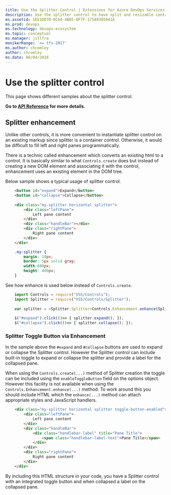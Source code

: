 ```yaml
---
title: Use the Splitter Control | Extensions for Azure DevOps Services
description: Use the splitter control to have split and resizable containers for other controls.
ms.assetid: 1EE1DD70-0C64-4B65-8F7F-175A9385041A
ms.prod: devops
ms.technology: devops-ecosystem
ms.topic: conceptual
ms.manager: jillfra
monikerRange: '>= tfs-2017'
ms.author: chcomley
author: chcomley
ms.date: 08/04/2016
---
```


# Use the splitter control

This page shows different samples about the splitter control.

**Go to [API Reference](../../reference/client/controls/splitter.md) for more details.**

<a name="basic"></a>
## Splitter enhancement
Unlike other controls, it is more convenient to instantiate splitter control on an existing markup since splitter is a container control. Otherwise, it would be difficult to fill left and right panes programmatically.
 
There is a technic called enhancement which converts an existing html to a control. It is basically similar to what `Controls.create` does but instead of creating a new DOM element and associating it with the control, enhancement uses an existing element in the DOM tree.

Below sample shows a typical usage of splitter control.

``` html
	<button id="expand">Expand</button>
	<button id="collapse">Collapse</button>
	
	<div class="my-splitter horizontal splitter">
		<div class="leftPane">
			Left pane content
		</div>
		<div class="handleBar"></div>
		<div class="rightPane">
			Right pane content
		</div>
	</div>
```

``` css
	.my-splitter {
		margin: 10px;
		border: 5px solid gray;
		width:600px;
		height: 400px;	
	}
```

See how enhance is used below instead of `Controls.create`.
``` javascript
	import Controls = require("VSS/Controls");
	import Splitter = require("VSS/Controls/Splitter");
	
	var splitter = <Splitter.Splitter>Controls.Enhancement.enhance(Splitter.Splitter, $(".my-splitter"));
	
	$("#expand").click(()=> { splitter.expand(); });
	$("#collapse").click(()=> { splitter.collapse(); });
```

### Splitter Toggle Button via Enhancement
In the sample above the ```#expand``` and ```#collapse``` buttons are used to expand or collapse the Splitter control. However the Splitter control can include built-in toggle to expand or collapse the splitter and provide a label for the collapsed pane.

When using the ```Controls.create(...)``` method of Splitter creation the toggle can be included using the ```enableToggleButton``` field on the options object. However this facility is not available when using the ```Controls.Enhancement.enhance(...)``` method. To work around this you should include HTML which the ```enhance(...)``` method can attach appropriate styles and JavaScript handlers.

```html
    <div class="my-splitter horizontal splitter toggle-button-enabled">
		<div class="leftPane">
			Left pane content
		</div>
		<div class="handleBar">
            <div class="handlebar-label" title="Pane Title">
                <span class="handlebar-label-text">Pane Title</span>
            </div>
        </div>
		<div class="rightPane">
			Right pane content
		</div>
	</div>
```

By including this HTML structure in your code, you have a Splitter control with an integrated toggle button and when collapsed a label on the collapsed pane.
